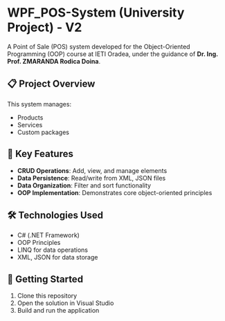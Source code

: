 # WPF_POS-System (University Project) - V2

A Point of Sale (POS) system developed for the Object-Oriented Programming (OOP) course at IETI Oradea, under the guidance of **Dr. Ing. Prof. ZMARANDA Rodica Doina**.

## 📋 Project Overview
This system manages:
- Products
- Services
- Custom packages

## 🎯 Key Features
- **CRUD Operations**: Add, view, and manage elements
- **Data Persistence**: Read/write from XML, JSON files
- **Data Organization**: Filter and sort functionality
- **OOP Implementation**: Demonstrates core object-oriented principles

## 🛠 Technologies Used
- C# (.NET Framework)
- OOP Principles
- LINQ for data operations
- XML, JSON for data storage
  
## 🚀 Getting Started
1. Clone this repository
2. Open the solution in Visual Studio
3. Build and run the application
